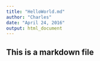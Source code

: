 ```yaml
---
title: "HelloWorld.md"
author: "Charles"
date: "April 24, 2016"
output: html_document
---
```


## This is a markdown file

